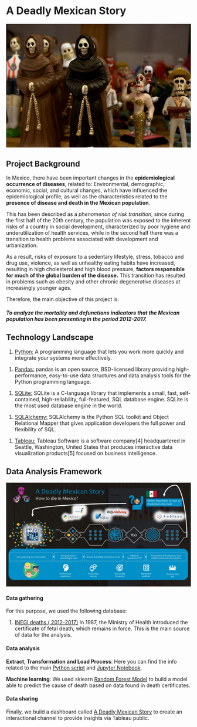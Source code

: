 # A Deadly Mexican Story

![Landing page](Images/el-dia-de-los-muertos-234237_1280.jpg)

## Project Background 

In Mexico, there have been important changes in the **epidemiological occurrence of diseases**, related to: Environmental, demographic, economic, social, and cultural changes, which have influenced the epidemiological profile, as well as the characteristics related to the **presence of disease and death in the Mexican population**.

This has been described as a _phenomenon of risk transition_, since during the first half of the 20th century, the population was exposed to the inherent risks of a country in social development, characterized by poor hygiene and underutilization of health services, while in the second half there was a transition to health problems associated with development and urbanization.

As a result, risks of exposure to a sedentary lifestyle, stress, tobacco and drug use, violence, as well as unhealthy eating habits have increased, resulting in high cholesterol and high blood pressure, **factors responsible for much of the global burden of the disease.** This transition has resulted in problems such as obesity and other chronic degenerative diseases at increasingly younger ages.

Therefore, the main objective of this project is:
##### To analyze the mortality and defunctions indicators that the Mexican population has been presenting in the period 2012-2017.

## **Technology Landscape**

1. [Python:](https://www.python.org/about/)
A programming language that lets you work more quickly and integrate your systems more effectively.

</n>

1. [Pandas:](https://pandas.pydata.org/)
pandas is an open source, BSD-licensed library providing high-performance, easy-to-use data structures and data analysis tools for the Python programming language.

</n>

1. [SQLite:](https://www.sqlite.org/index.html)
SQLite is a C-language library that implements a small, fast, self-contained, high-reliability, full-featured, SQL database engine. SQLite is the most used database engine in the world.

</n>

1. [SQLAlchemy:](https://www.sqlalchemy.org/)
SQLAlchemy is the Python SQL toolkit and Object Relational Mapper that gives application developers the full power and flexibility of SQL.

</n>

1. [Tableau:](https://www.tableau.com/)
Tableau Software is a software company[4] headquartered in Seattle, Washington, United States that produces interactive data visualization products[5] focused on business intelligence.

</n>

## Data Analysis Framework

![Landing page](Images/A-Deadly.jpg)


#### **Data gathering**

For this purpose, we used the following database:
1)	[INEGI deaths ( 2012-2017)](https://www.inegi.org.mx/programas/mortalidad/)
In 1987, the Ministry of Health introduced the certificate of fetal death, which remains in force. This is the main source of data for the analysis. 

#### **Data analysis**

**Extract, Transformation and Load Process**: 
Here you can find the info related to the main [Python script](https://github.com/JoannePeel/1001-ways-to-die-in-Mexico/tree/master/etl_process) and [Jupyter Notebook](https://github.com/JoannePeel/1001-ways-to-die-in-Mexico/tree/master/etl_process).

**Machine learning**:
We used sklearn [Random Forest Model](https://github.com/JoannePeel/A-deadly-mexican-story/blob/master/main.ipynb) to build a model able to predict the cause of death based on data found in death certificates.

#### **Data sharing**

Finally, we build a dashboard called [A Deadly Mexican Story](https://public.tableau.com/profile/daniel.cespedes2591#!/vizhome/ADeadlyMexicanStory/ADeadlyMexicanStory?publish=yes) to create an interactional channel to provide insights via Tableau public.



